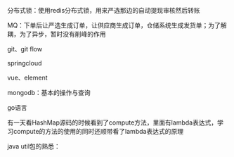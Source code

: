 分布式锁：使用redis分布式锁，用来严选那边的自动提现审核然后转账

MQ：下单后让严选生成订单，让供应商生成订单，仓储系统生成发货单；为了解耦，为了异步，暂时没有削峰的作用

git、git flow

springcloud

vue、element

mongodb：基本的操作与查询

go语言

有一天看HashMap源码的时候看到了compute方法，里面有lambda表达式，学习compute的方法的使用的同时还顺带看了lambda表达式的原理

java util包的熟悉：